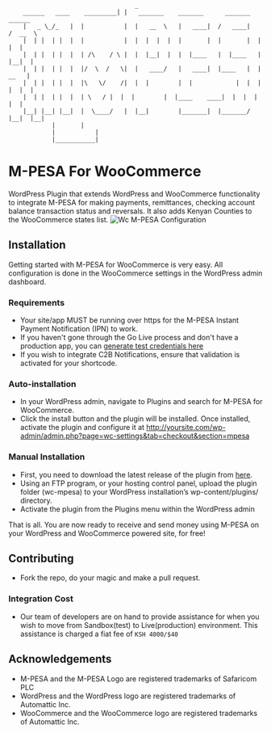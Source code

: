                                       _
		______   ____    _________| |   _______	   _______      _______	   ______
		|   _ \_/_   | 	|           |  |   __  \   |   ____|  /   ____|   /  __  \
		|  | |  | |  | 	|           |  |  |  |  |  |       |  |       |  |  |  |
		|  | |  | |  | 	| /\	/ \ |  |  |__|  |  |  |____   |  |____   |  |__|  |
		|  | |  | |  | 	|/  \  /   \|  |   ____/   |   ____|  |____   |  |   __   |
		|  | |  | |  | 	|\   \/	   /|  |  |        |  |            |  |  |  |  |  |
		|  | |  | |  | 	| \	  / |  |  |        |  |____    ____|  |  |  |  |  |
		|__| |__| |__|	|  \____/   |  |__|        |_______|  |_______/  |__|  |__|
				|	    |
				|           |
				|___________|
						
# M-PESA For WooCommerce
WordPress Plugin that extends WordPress and WooCommerce functionality to integrate M-PESA for making payments, remittances, checking account balance transaction status and reversals. It also adds Kenyan Counties to the WooCommerce states list.
![Wc M-PESA Configuration](https://user-images.githubusercontent.com/14233942/61905978-04c93980-af33-11e9-93c4-1b1ec6719e66.png)


## Installation
Getting started with M-PESA for WooCommerce is very easy. All configuration is done in the WooCommerce settings in the WordPress admin dashboard.

### Requirements
* Your site/app MUST be running over https for the M-PESA Instant Payment Notification (IPN) to work.
* If you haven't gone through the Go Live process and don't have a production app, you can [generate test credentials here](https://developer.safaricom.co.ke/test_credentials)
* If you wish to integrate C2B Notifications, ensure that validation is activated for your shortcode.

### Auto-installation
* In your WordPress admin, navigate to Plugins and search for M-PESA for WooCommerce.
* Click the install button and the plugin will be installed. Once installed, activate the plugin and configure it at http://yoursite.com/wp-admin/admin.php?page=wc-settings&tab=checkout&section=mpesa

### Manual Installation 
* First, you need to download the latest release of the plugin from [here](https://github.com/osenco/osen-wc-mpesa/releases).
* Using an FTP program, or your hosting control panel, upload the plugin folder (wc-mpesa) to your WordPress installation’s wp-content/plugins/ directory.
* Activate the plugin from the Plugins menu within the WordPress admin

That is all. You are now ready to receive and send money using M-PESA on your WordPress and WooCommerce powered site, for free!

## Contributing
* Fork the repo, do your magic and make a pull request.

### Integration Cost
* Our team of developers are on hand to provide assistance for when you wish to move from Sandbox(test) to Live(production) environment. This assistance is charged a fiat fee of `KSH 4000/$40`

## Acknowledgements
* M-PESA and the M-PESA Logo are registered trademarks of Safaricom PLC
* WordPress and the WordPress logo are registered trademarks of Automattic Inc.
* WooCommerce and the WooCommerce logo are registered trademarks of Automattic Inc.
